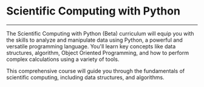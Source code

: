 # Scientific Computing with Python
---
The Scientific Computing with Python (Beta) curriculum will equip you with the skills to 
analyze and manipulate data using Python, a powerful and versatile programming language. 
You'll learn key concepts like data structures, algorithm, Object Oriented Programming, 
and how to perform complex calculations using a variety of tools.

This comprehensive course will guide you through the fundamentals of scientific computing,
including data structures, and algorithms.